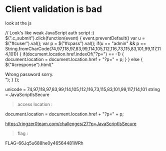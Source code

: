 # Client validation is bad

look at the js

// Look's like weak JavaScript auth script :)
			$(".c_submit").click(function(event) {
				event.preventDefault()
				var u = $("#cuser").val();
				var p = $("#cpass").val();
				if(u == "admin" && p == String.fromCharCode(74,97,118,97,83,99,114,105,112,116,73,115,83,101,99,117,114,101)) {
				    if(document.location.href.indexOf("?p=") == -1) {
				        document.location = document.location.href + "?p=" + p;
				    }
				} else {
				    $("#cresponse").html("<div class='alert alert-danger'>Wrong password sorry.</div>");
				}
			});


unicode = 74,97,118,97,83,99,114,105,112,116,73,115,83,101,99,117,114,101
string = JavaScriptIsSecure

>access location :

document.location = document.location.href + "?p=" + p;

https://ringzer0team.com/challenges/27?p=JavaScriptIsSecure

> flag :

FLAG-66Jq5u688he0y46564481WRh
